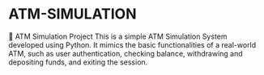 # ATM-SIMULATION
🏦 ATM Simulation Project  This is a simple ATM Simulation System developed using Python. It mimics the basic functionalities of a real-world ATM, such as user authentication, checking balance, withdrawing and depositing funds, and exiting the session.  
